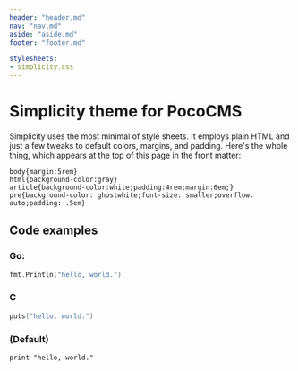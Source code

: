 ```yaml
---
header: "header.md"
nav: "nav.md"
aside: "aside.md"
footer: "footer.md"

stylesheets:
- simplicity.css
---
```


# Simplicity theme for PocoCMS

Simplicity uses the most minimal of style sheets.
It employs plain HTML and just a few tweaks to default
colors, margins, and padding. Here's the whole thing,
which appears at the top of this page in the front matter:

```
body{margin:5rem}
html{background-color:gray}
article{background-color:white;padding:4rem;margin:6em;}
pre{background-color: ghostwhite;font-size: smaller;overflow: auto;padding: .5em}
```

## Code examples

### Go:

```go
fmt.Println("hello, world.")
```
### C
```c
puts("hello, world.")
```

### (Default)
```
print "hello, world."
```

